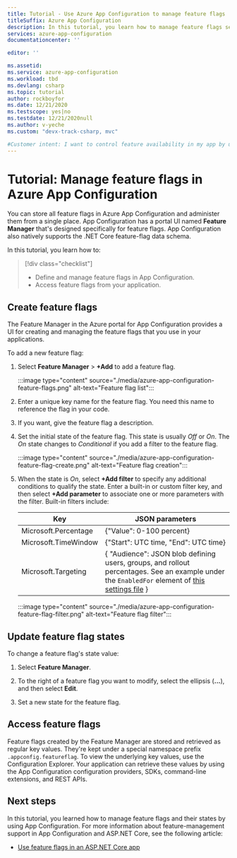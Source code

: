 ```yaml
---
title: Tutorial - Use Azure App Configuration to manage feature flags
titleSuffix: Azure App Configuration
description: In this tutorial, you learn how to manage feature flags separately from your application by using Azure App Configuration.
services: azure-app-configuration
documentationcenter: ''

editor: ''

ms.assetid: 
ms.service: azure-app-configuration
ms.workload: tbd
ms.devlang: csharp
ms.topic: tutorial
author: rockboyfor
ms.date: 12/21/2020
ms.testscope: yes|no
ms.testdate: 12/21/2020null
ms.author: v-yeche
ms.custom: "devx-track-csharp, mvc"

#Customer intent: I want to control feature availability in my app by using App Configuration.
---
```


# Tutorial: Manage feature flags in Azure App Configuration

You can store all feature flags in Azure App Configuration and administer them from a single place. App Configuration has a portal UI named **Feature Manager** that's designed specifically for feature flags. App Configuration also natively supports the .NET Core feature-flag data schema.

In this tutorial, you learn how to:

> [!div class="checklist"]
> * Define and manage feature flags in App Configuration.
> * Access feature flags from your application.

## Create feature flags

The Feature Manager in the Azure portal for App Configuration provides a UI for creating and managing the feature flags that you use in your applications.

To add a new feature flag:

1. Select **Feature Manager** > **+Add** to add a feature flag.

    :::image type="content" source="./media/azure-app-configuration-feature-flags.png" alt-text="Feature flag list":::

1. Enter a unique key name for the feature flag. You need this name to reference the flag in your code.

1. If you want, give the feature flag a description.

1. Set the initial state of the feature flag. This state is usually *Off* or *On*. The *On* state changes to *Conditional* if you add a filter to the feature flag.

    :::image type="content" source="./media/azure-app-configuration-feature-flag-create.png" alt-text="Feature flag creation":::

1. When the state is *On*, select **+Add filter** to specify any additional conditions to qualify the state. Enter a built-in or custom filter key, and then select **+Add parameter** to associate one or more parameters with the filter. Built-in filters include:

    | Key | JSON parameters |
    |---|---|
    | Microsoft.Percentage | {"Value": 0-100 percent} |
    | Microsoft.TimeWindow | {"Start": UTC time, "End": UTC time} |
    | Microsoft.Targeting | { "Audience": JSON blob defining users, groups, and rollout percentages. See an example under the `EnabledFor` element of [this settings file](https://github.com/microsoft/FeatureManagement-Dotnet/blob/master/examples/FeatureFlagDemo/appsettings.json) }

    :::image type="content" source="./media/azure-app-configuration-feature-flag-filter.png" alt-text="Feature flag filter":::

## Update feature flag states

To change a feature flag's state value:

1. Select **Feature Manager**.

1. To the right of a feature flag you want to modify, select the ellipsis (**...**), and then select **Edit**.

1. Set a new state for the feature flag.

## Access feature flags

Feature flags created by the Feature Manager are stored and retrieved as regular key values. They're kept under a special namespace prefix `.appconfig.featureflag`. To view the underlying key values, use the Configuration Explorer. Your application can retrieve these values by using the App Configuration configuration providers, SDKs, command-line extensions, and REST APIs.

## Next steps

In this tutorial, you learned how to manage feature flags and their states by using App Configuration. For more information about feature-management support in App Configuration and ASP.NET Core, see the following article:

* [Use feature flags in an ASP.NET Core app](./use-feature-flags-dotnet-core.md)



<!-- Update_Description: new article about manage feature flags -->
<!--NEW.date: 12/21/2020-->